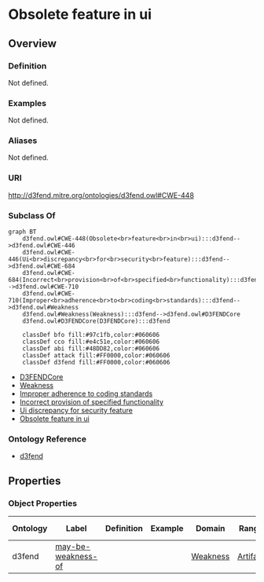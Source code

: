 # Obsolete feature in ui

## Overview

### Definition
Not defined.

### Examples
Not defined.

### Aliases
Not defined.

### URI
http://d3fend.mitre.org/ontologies/d3fend.owl#CWE-448

### Subclass Of
```mermaid
graph BT
    d3fend.owl#CWE-448(Obsolete<br>feature<br>in<br>ui):::d3fend-->d3fend.owl#CWE-446
    d3fend.owl#CWE-446(Ui<br>discrepancy<br>for<br>security<br>feature):::d3fend-->d3fend.owl#CWE-684
    d3fend.owl#CWE-684(Incorrect<br>provision<br>of<br>specified<br>functionality):::d3fend-->d3fend.owl#CWE-710
    d3fend.owl#CWE-710(Improper<br>adherence<br>to<br>coding<br>standards):::d3fend-->d3fend.owl#Weakness
    d3fend.owl#Weakness(Weakness):::d3fend-->d3fend.owl#D3FENDCore
    d3fend.owl#D3FENDCore(D3FENDCore):::d3fend
    
    classDef bfo fill:#97c1fb,color:#060606
    classDef cco fill:#e4c51e,color:#060606
    classDef abi fill:#48DD82,color:#060606
    classDef attack fill:#FF0000,color:#060606
    classDef d3fend fill:#FF0000,color:#060606
```

- [D3FENDCore](/docs/ontology/reference/model/D3FENDCore/D3FENDCore.md)
- [Weakness](/docs/ontology/reference/model/D3FENDCore/Weakness/Weakness.md)
- [Improper adherence to coding standards](/docs/ontology/reference/model/D3FENDCore/Weakness/Improper%20adherence%20to%20coding%20standards/Improper%20adherence%20to%20coding%20standards.md)
- [Incorrect provision of specified functionality](/docs/ontology/reference/model/D3FENDCore/Weakness/Improper%20adherence%20to%20coding%20standards/Incorrect%20provision%20of%20specified%20functionality/Incorrect%20provision%20of%20specified%20functionality.md)
- [Ui discrepancy for security feature](/docs/ontology/reference/model/D3FENDCore/Weakness/Improper%20adherence%20to%20coding%20standards/Incorrect%20provision%20of%20specified%20functionality/Ui%20discrepancy%20for%20security%20feature/Ui%20discrepancy%20for%20security%20feature.md)
- [Obsolete feature in ui](/docs/ontology/reference/model/D3FENDCore/Weakness/Improper%20adherence%20to%20coding%20standards/Incorrect%20provision%20of%20specified%20functionality/Ui%20discrepancy%20for%20security%20feature/Obsolete%20feature%20in%20ui/Obsolete%20feature%20in%20ui.md)


### Ontology Reference
- [d3fend](http://d3fend.mitre.org/ontologies/d3fend.owl#)

## Properties
### Object Properties
| Ontology | Label | Definition | Example | Domain | Range | Inverse Of |
|----------|-------|------------|---------|--------|-------|------------|
| d3fend | [may-be-weakness-of](http://d3fend.mitre.org/ontologies/d3fend.owl#may-be-weakness-of) |  |  | [Weakness](/docs/ontology/reference/model/D3FENDCore/Weakness/Weakness.md) | [Artifact](/docs/ontology/reference/model/D3FENDCore/Artifact/Artifact.md) | [may-have-weakness](http://d3fend.mitre.org/ontologies/d3fend.owl#may-have-weakness) |

